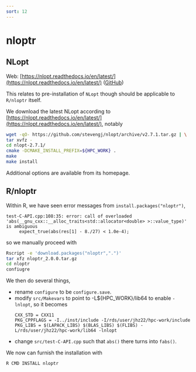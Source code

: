 ```yaml
---
sort: 12
---
```


# nloptr

## NLopt

Web: [https://nlopt.readthedocs.io/en/latest/](https://nlopt.readthedocs.io/en/latest/) ([GitHub](https://github.com/stevengj/nlopt))

This relates to pre-installation of `NLopt` though should be applicable to `R/nloptr` itself.

We download the latest NLopt according to [https://nlopt.readthedocs.io/en/latest/](https://nlopt.readthedocs.io/en/latest/), notably

```bash
wget -qO- https://github.com/stevengj/nlopt/archive/v2.7.1.tar.gz | \
tar xvfz -
cd nlopt-2.7.1/
cmake -DCMAKE_INSTALL_PREFIX=${HPC_WORK} .
make
make install
```

Additional options are available from its homepage.

## R/nloptr

Within R, we have seen error messages from `install.packages("nloptr")`,

```
test-C-API.cpp:108:35: error: call of overloaded 'abs(__gnu_cxx::__alloc_traits<std::allocator<double> >::value_type)' is ambiguous
     expect_true(abs(res[1] - 8./27) < 1.0e-4);
```

so we manually proceed with

```bash
Rscript -e 'download.packages("nloptr",".")'
tar xfz nloptr_2.0.0.tar.gz
cd nloptr
confiugre
```

We then do several things,

- rename `configure` to be `configure.save`.
- modify `src/Makevars` to point to -L${HPC_WORK}/lib64 to enable `-lnlopt`, so it becomes
  ```
  CXX_STD = CXX11
  PKG_CPPFLAGS = -I../inst/include -I/rds/user/jhz22/hpc-work/include
  PKG_LIBS = $(LAPACK_LIBS) $(BLAS_LIBS) $(FLIBS) -L/rds/user/jhz22/hpc-work/lib64 -lnlopt
  ```
- change `src/test-C-API.cpp` such that `abs()` there turns into `fabs()`.

We now can furnish the installation with

```bash
R CMD INSTALL nloptr
```
